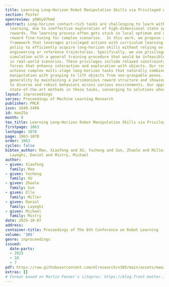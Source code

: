 ```yaml
---
title: Learning Long-Horizon Robot Manipulation Skills via Privileged Action
section: Poster
openreview: yOWUy97hmd
abstract: Long-horizon contact-rich tasks are challenging to learn with reinforcement
  learning, due to ineffective exploration of high-dimensional state spaces with sparse
  rewards. The learning process often gets stuck in local optimum and demands task-specific
  reward fine-tuning for complex scenarios.  In this work, we propose a structured
  framework that leverages privileged actions with curriculum learning, enabling the
  policy to efficiently acquire long-horizon skills without relying on extensive reward
  engineering or reference trajectories. Specifically, we use privileged actions in
  simulation with a general training procedure that would be infeasible to implement
  in real-world scenarios. These privileges include relaxed constraints and virtual
  forces that enhance interaction and exploration with objects. Our results successfully
  achieve complex multi-stage long-horizon tasks that naturally combine non-prehensile
  manipulation with grasping to lift objects from non-graspable poses. We demonstrate
  generality by maintaining a parsimonious reward structure and showing convergence
  to diverse and robust behaviors across various environments. Our approach outperforms
  state-of-the-art methods in these tasks, converging to solutions where others fail.
layout: inproceedings
series: Proceedings of Machine Learning Research
publisher: PMLR
issn: 2640-3498
id: mao25a
month: 0
tex_title: Learning Long-Horizon Robot Manipulation Skills via Privileged Action
firstpage: 1063
lastpage: 1078
page: 1063-1078
order: 1063
cycles: false
bibtex_author: Mao, Xiaofeng and XU, Yucheng and Sun, Zhaole and Miller, Elle and
  Layeghi, Daniel and Mistry, Michael
author:
- given: Xiaofeng
  family: Mao
- given: Yucheng
  family: XU
- given: Zhaole
  family: Sun
- given: Elle
  family: Miller
- given: Daniel
  family: Layeghi
- given: Michael
  family: Mistry
date: 2025-10-07
address:
container-title: Proceedings of The 8th Conference on Robot Learning
volume: '305'
genre: inproceedings
issued:
  date-parts:
  - 2025
  - 10
  - 7
pdf: https://raw.githubusercontent.com/mlresearch/v305/main/assets/mao25a/mao25a.pdf
extras: []
# Format based on Martin Fenner's citeproc: https://blog.front-matter.io/posts/citeproc-yaml-for-bibliographies/
---
```

